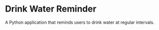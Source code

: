 # Drink Water Reminder

A Python application that reminds users to drink water at regular intervals. 